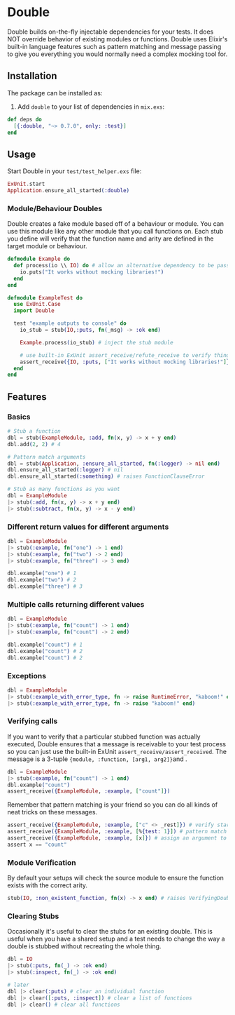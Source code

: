 # Double
Double builds on-the-fly injectable dependencies for your tests.
It does NOT override behavior of existing modules or functions.
Double uses Elixir's built-in language features such as pattern matching and message passing to
give you everything you would normally need a complex mocking tool for.

## Installation
The package can be installed as:

  1. Add `double` to your list of dependencies in `mix.exs`:

  ```elixir
  def deps do
    [{:double, "~> 0.7.0", only: :test}]
  end
  ```

## Usage
Start Double in your `test/test_helper.exs` file:

```elixir
ExUnit.start
Application.ensure_all_started(:double)
```

### Module/Behaviour Doubles
Double creates a fake module based off of a behaviour or module.
You can use this module like any other module that you call functions on.
Each stub you define will verify that the function name and arity are defined in the target module or behaviour.

```elixir
defmodule Example do
  def process(io \\ IO) do # allow an alternative dependency to be passed
    io.puts("It works without mocking libraries!")
  end
end

defmodule ExampleTest do
  use ExUnit.Case
  import Double

  test "example outputs to console" do
    io_stub = stub(IO,:puts, fn(_msg) -> :ok end)

    Example.process(io_stub) # inject the stub module

    # use built-in ExUnit assert_receive/refute_receive to verify things
    assert_receive({IO, :puts, ["It works without mocking libraries!"]})
  end
end
```

## Features
### Basics
```elixir
# Stub a function
dbl = stub(ExampleModule, :add, fn(x, y) -> x + y end)
dbl.add(2, 2) # 4

# Pattern match arguments
dbl = stub(Application, :ensure_all_started, fn(:logger) -> nil end)
dbl.ensure_all_started(:logger) # nil
dbl.ensure_all_started(:something) # raises FunctionClauseError

# Stub as many functions as you want
dbl = ExampleModule
|> stub(:add, fn(x, y) -> x + y end)
|> stub(:subtract, fn(x, y) -> x - y end)
```

### Different return values for different arguments
```elixir
dbl = ExampleModule
|> stub(:example, fn("one") -> 1 end)
|> stub(:example, fn("two") -> 2 end)
|> stub(:example, fn("three") -> 3 end)

dbl.example("one") # 1
dbl.example("two") # 2
dbl.example("three") # 3
```

### Multiple calls returning different values
```elixir
dbl = ExampleModule
|> stub(:example, fn("count") -> 1 end)
|> stub(:example, fn("count") -> 2 end)

dbl.example("count") # 1
dbl.example("count") # 2
dbl.example("count") # 2
```

### Exceptions
```elixir
dbl = ExampleModule
|> stub(:example_with_error_type, fn -> raise RuntimeError, "kaboom!" end)
|> stub(:example_with_error_type, fn -> raise "kaboom!" end)
```

### Verifying calls
If you want to verify that a particular stubbed function was actually executed,
Double ensures that a message is receivable to your test process so you can just use the built-in ExUnit `assert_receive/assert_received`.
The message is a 3-tuple `{module, :function, [arg1, arg2]}`and .

```elixir
dbl = ExampleModule
|> stub(:example, fn("count") -> 1 end)
dbl.example("count")
assert_receive({ExampleModule, :example, ["count"]})
```
Remember that pattern matching is your friend so you can do all kinds of neat tricks on these messages.
```elixir
assert_receive({ExampleModule, :example, ["c" <> _rest]}) # verify starts with "c"
assert_receive({ExampleModule, :example, [%{test: 1}]) # pattern match map arguments
assert_receive({ExampleModule, :example, [x]}) # assign an argument to x to verify another way
assert x == "count"
```

### Module Verification
By default your setups will check the source module to ensure the function exists with the correct arity.

```elixir
stub(IO, :non_existent_function, fn(x) -> x end) # raises VerifyingDoubleError
```

### Clearing Stubs
Occasionally it's useful to clear the stubs for an existing double. This is useful when you have
a shared setup and a test needs to change the way a double is stubbed without recreating the whole thing.

```elixir
dbl = IO
|> stub(:puts, fn(_) -> :ok end)
|> stub(:inspect, fn(_) -> :ok end)

# later
dbl |> clear(:puts) # clear an individual function
dbl |> clear([:puts, :inspect]) # clear a list of functions
dbl |> clear() # clear all functions
```
